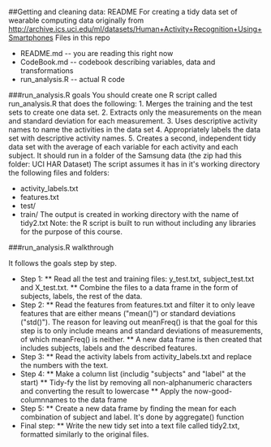 ##Getting and cleaning data: README
For creating a tidy data set of wearable computing data originally from http://archive.ics.uci.edu/ml/datasets/Human+Activity+Recognition+Using+Smartphones
Files in this repo
*	README.md -- you are reading this right now
*	CodeBook.md -- codebook describing variables, data and transformations
*	run_analysis.R -- actual R code

###run_analysis.R goals
You should create one R script called run_analysis.R that does the following: 1. Merges the training and the test sets to create one data set. 2. Extracts only the measurements on the mean and standard deviation for each measurement. 3. Uses descriptive activity names to name the activities in the data set 4. Appropriately labels the data set with descriptive activity names. 5. Creates a second, independent tidy data set with the average of each variable for each activity and each subject. 
It should run in a folder of the Samsung data (the zip had this folder: UCI HAR Dataset) The script assumes it has in it's working directory the following files and folders:
*	activity_labels.txt
*	features.txt
*	test/
*	train/
The output is created in working directory with the name of tidy2.txt
Note: the R script is built to run without including any libraries for the purpose of this course.

###run_analysis.R walkthrough

It follows the goals step by step.
*	Step 1:
**	Read all the test and training files: y_test.txt, subject_test.txt and X_test.txt.
**	Combine the files to a data frame in the form of subjects, labels, the rest of the data.
*	Step 2:
**	Read the features from features.txt and filter it to only leave features that are either means ("mean()") or standard deviations ("std()"). The reason for leaving out meanFreq() is that the goal for this step is to only include means and standard deviations of measurements, of which meanFreq() is neither.
**	A new data frame is then created that includes subjects, labels and the described features.
*	Step 3:
**	Read the activity labels from activity_labels.txt and replace the numbers with the text.
*	Step 4:
**	Make a column list (includig "subjects" and "label" at the start)
**	Tidy-fy the list by removing all non-alphanumeric characters and converting the result to lowercase
**	Apply the now-good-columnnames to the data frame
*	Step 5:
**	Create a new data frame by finding the mean for each combination of subject and label. It's done by aggregate() function
*	Final step:
**	Write the new tidy set into a text file called tidy2.txt, formatted similarly to the original files.
